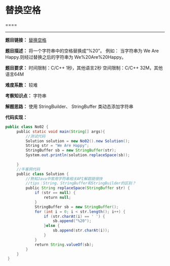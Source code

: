 # 替换空格
====

* * *

**题目链接：** [替换空格](https://www.nowcoder.com/practice/4060ac7e3e404ad1a894ef3e17650423?tpId=13&&tqId=11155&rp=1&ru=/ta/coding-interviews&qru=/ta/coding-interviews/question-ranking)

**题目描述：** 将一个字符串中的空格替换成“%20”。 例如： 当字符串为 We Are Happy.则经过替换之后的字符串为 We%20Are%20Happy。

**题目要求：** 时间限制：C/C++ 1秒，其他语言2秒 空间限制：C/C++ 32M，其他语言64M

**难度系数：** 较难

**考察知识点：** 字符串

**解题思路：** 使用 StringBuilder、 StringBuffer 类动态添加字符串

**代码实现：**

```java
public class No02 {
     public static void main(String[] args){
         //测试代码
         Solution solution = new No02().new Solution();
         String str = "We Are Happy";
         StringBuffer sb = new StringBuffer(str);
         System.out.println(solution.replaceSpace(sb));
 ​
     }
     //牛客网代码
     public class Solution {
         //熟知Java中常用字符串相关API解题就很快
         //tips：String、StringBuffer和StringBuilder的区别？
         public String replaceSpace(StringBuffer str) {
             if (str == null) {
                 return null;
             }
             StringBuffer sb = new StringBuffer();
             for (int i = 0; i < str.length(); i++) {
                 if (str.charAt(i) == ' ') {
                     sb.append("%20");
                 }else {
                     sb.append(str.charAt(i));
                 }
             }
             return String.valueOf(sb);
         }
     }
 }
 ​
```

